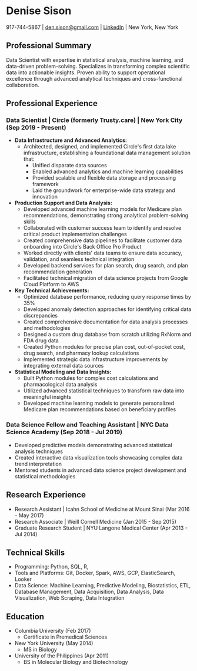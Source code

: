 # Denise Sison
917-744-5867 | den.sison@gmail.com | [LinkedIn](https://www.linkedin.com/in/denise-sison) | New York, New York

## Professional Summary

Data Scientist with expertise in statistical analysis, machine learning, and data-driven problem-solving. Specializes in transforming complex scientific data into actionable insights. Proven ability to support operational excellence through advanced analytical techniques and cross-functional collaboration.

## Professional Experience

### Data Scientist | Circle (formerly Trusty.care) | New York City (Sep 2019 - Present)

* **Data Infrastructure and Advanced Analytics:**
    * Architected, designed, and implemented Circle's first data lake infrastructure, establishing a foundational data management solution that:
        * Unified disparate data sources
        * Enabled advanced analytics and machine learning capabilities
        * Provided scalable and flexible data storage and processing framework
        * Laid the groundwork for enterprise-wide data strategy and innovation
* **Production Support and Data Analysis:**
    * Developed advanced machine learning models for Medicare plan recommendations, demonstrating strong analytical problem-solving skills
    * Collaborated with customer success team to identify and resolve critical product implementation challenges
    * Created comprehensive data pipelines to facilitate customer data onboarding into Circle's Back Office Pro Product
    * Worked directly with clients' data teams to ensure data accuracy, validation, and seamless technical integration
    * Developed backend services for plan search, drug search, and plan recommendation generation
    * Facilitated technical migration of data science projects from Google Cloud Platform to AWS
* **Key Technical Achievements:**
    * Optimized database performance, reducing query response times by 35%
    * Developed anomaly detection approaches for identifying critical data discrepancies
    * Created comprehensive documentation for data analysis processes and methodologies
    * Designed a custom drug database from scratch utilizing RxNorm and FDA drug data
    * Created Python modules for precise plan cost, out-of-pocket cost, drug search, and pharmacy lookup calculations
    * Implemented strategic data infrastructure improvements by integrating external data sources
* **Statistical Modeling and Data Insights:**
    * Built Python modules for complex cost calculations and pharmacological data analysis
    * Utilized advanced statistical techniques to transform raw data into meaningful insights
    * Developed machine learning models to generate personalized Medicare plan recommendations based on beneficiary profiles

### Data Science Fellow and Teaching Assistant | NYC Data Science Academy (Sep 2018 - Jul 2019)

* Developed predictive models demonstrating advanced statistical analysis techniques
* Created interactive data visualization tools showcasing complex data trend interpretation
* Mentored students in advanced data science project development and statistical methodologies

## Research Experience

* Research Assistant | Icahn School of Medicine at Mount Sinai (Mar 2016 - May 2017)
* Research Associate | Weill Cornell Medicine (Jan 2015 - Sep 2015)
* Graduate Research Student | NYU Langone Medical Center (Apr 2013 - Jul 2014)

## Technical Skills
- Programming: Python, SQL, R,
- Tools and Platforms: Git, Docker, Spark, AWS, GCP, ElasticSearch, Looker
- Data Science: Machine Learning, Predictive Modeling, Biostatistics, ETL, Database Management, Data Acquisition, Data Analysis, Data Visualization, Web Scraping, Data Integration

## Education

* Columbia University (Feb 2017)
    * Certificate in Premedical Sciences
* New York University (May 2014)
    * MS in Biology
* University of the Philippines (Apr 2011)
    * BS in Molecular Biology and Biotechnology
